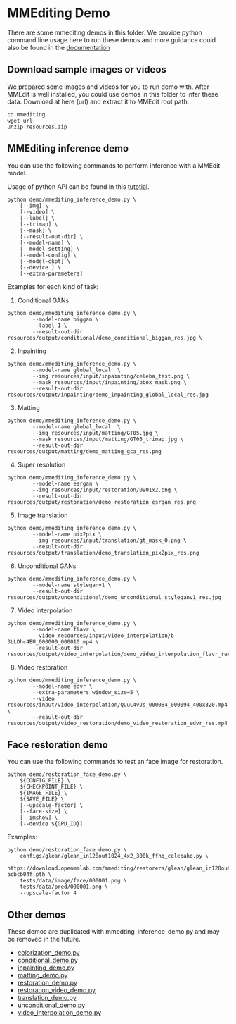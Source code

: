 # MMEditing Demo

There are some mmediting demos in this folder. We provide python command line usage here to run these demos and more guidance could also be found in the [documentation](https://mmediting.readthedocs.io/en/dev-1.x/user_guides/3_inference.html)

## Download sample images or videos

We prepared some images and videos for you to run demo with. After MMEdit is well installed, you could use demos in this folder to infer these data. Download at here (url) and extract it to MMEdit root path.

```shell
cd mmediting
wget url
unzip resources.zip
```

## MMEditing inference demo

You can use the following commands to perform inference with a MMEdit model.

Usage of python API can be found in this [tutotial](./mmediting_inference_tutorial.ipynb).

```shell
python demo/mmediting_inference_demo.py \
    [--img] \
    [--video] \
    [--label] \
    [--trimap] \
    [--mask] \
    [--result-out-dir] \
    [--model-name] \
    [--model-setting] \
    [--model-config] \
    [--model-ckpt] \
    [--device ] \
    [--extra-parameters]
```

Examples for each kind of task:

1. Conditional GANs

```shell
python demo/mmediting_inference_demo.py \
        --model-name biggan \
        --label 1 \
        --result-out-dir resources/output/conditional/demo_conditional_biggan_res.jpg \
```

2. Inpainting

```shell
python demo/mmediting_inference_demo.py \
        --model-name global_local  \
        --img resources/input/inpainting/celeba_test.png \
        --mask resources/input/inpainting/bbox_mask.png \
        --result-out-dir resources/output/inpainting/demo_inpainting_global_local_res.jpg
```

3. Matting

```shell
python demo/mmediting_inference_demo.py \
        --model-name global_local  \
        --img resources/input/matting/GT05.jpg \
        --mask resources/input/matting/GT05_trimap.jpg \
        --result-out-dir resources/output/matting/demo_matting_gca_res.png
```

4. Super resolution

```shell
python demo/mmediting_inference_demo.py \
        --model-name esrgan \
        --img resources/input/restoration/0901x2.png \
        --result-out-dir resources/output/restoration/demo_restoration_esrgan_res.png
```

5. Image translation

```shell
python demo/mmediting_inference_demo.py \
        --model-name pix2pix \
        --img resources/input/translation/gt_mask_0.png \
        --result-out-dir resources/output/translation/demo_translation_pix2pix_res.png
```

6. Unconditional GANs

```shell
python demo/mmediting_inference_demo.py \
        --model-name styleganv1 \
        --result-out-dir resources/output/unconditional/demo_unconditional_styleganv1_res.jpg
```

7. Video interpolation

```shell
python demo/mmediting_inference_demo.py \
        --model-name flavr \
        --video resources/input/video_interpolation/b-3LLDhc4EU_000000_000010.mp4 \
        --result-out-dir resources/output/video_interpolation/demo_video_interpolation_flavr_res.mp4
```

8. Video restoration

```shell
python demo/mmediting_inference_demo.py \
        --model-name edvr \
        --extra-parameters window_size=5 \
        --video resources/input/video_interpolation/QUuC4vJs_000084_000094_400x320.mp4 \
        --result-out-dir resources/output/video_restoration/demo_video_restoration_edvr_res.mp4
```

## Face restoration demo

You can use the following commands to test an face image for restoration.

```shell
python demo/restoration_face_demo.py \
    ${CONFIG_FILE} \
    ${CHECKPOINT_FILE} \
    ${IMAGE_FILE} \
    ${SAVE_FILE} \
    [--upscale-factor] \
    [--face-size] \
    [--imshow] \
    [--device ${GPU_ID}]
```

Examples:

```shell
python demo/restoration_face_demo.py \
    configs/glean/glean_in128out1024_4x2_300k_ffhq_celebahq.py \
    https://download.openmmlab.com/mmediting/restorers/glean/glean_in128out1024_4x2_300k_ffhq_celebahq_20210812-acbcb04f.pth \
    tests/data/image/face/000001.png \
    tests/data/pred/000001.png \
    --upscale-factor 4
```

## Other demos

These demos are duplicated with mmedting_inference_demo.py and may be removed in the future.

- [colorization_demo.py](./colorization_demo.py)
- [conditional_demo.py](./conditional_demo.py)
- [inpainting_demo.py](./inpainting_demo.py)
- [matting_demo.py](./matting_demo.py)
- [restoration_demo.py](./restoration_demo.py)
- [restoration_video_demo.py](./restoration_video_demo.py)
- [translation_demo.py](./translation_demo.py)
- [unconditional_demo.py](./unconditional_demo.py)
- [video_interpolation_demo.py](./video_interpolation_demo.py)
